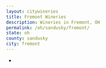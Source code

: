 ```yaml
---
layout: citywineries
title: Fremont Wineries
description: Wineries in Fremont, OH
permalink: /oh/sandusky/fremont/
state: oh
county: sandusky
city: fremont
---
```

-
